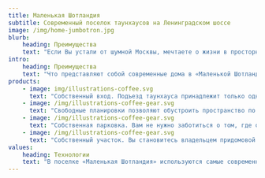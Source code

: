 ```yaml
---
title: Маленькая Шотландия
subtitle: Современный поселок таунхаусов на Ленинградском шоссе
image: /img/home-jumbotron.jpg
blurb:
    heading: Преимущества
    text: "Если Вы устали от шумной Москвы, мечтаете о жизни в просторном загородном доме, о благоприятной экологии и безопасности своей семьи, тогда добро пожаловать в «Маленькую Шотландию»! Здесь есть все для комфортного проживания в Подмосковье: готовые таунхаусы эконом-класса площадью от 164 кв. м, собственные участки, на которых можно обустроить живописный сад или барбекю, детский образовательный центр. В поселке проживает уже более 200 семей, владельцы получают постоянную прописку."
intro:
    heading: Преимущества
    text: "Что представляют собой современные дома в «Маленькой Шотландии»? Почему так много людей хотят стать владельцами двух- или трехэтажной квартиры в таунхаусе? Совмещая комфорт городского жилья и благоприятную экологию района в ближайшем Подмосковье, секция в сблокированном коттедже имеет ряд преимуществ."
products:
    - image: img/illustrations-coffee.svg
      text: "Cобственный вход. Подъезд таунхауса принадлежит только одному владельцу. И соседей здесь можно встретить не на лестничной площадке, а на смежных участках."
    - image: /img/illustrations-coffee-gear.svg
      text: "Свободные планировки позволяют обустроить пространство по своему вкусу исходя из потребностей вашей семьи: в просторном коттедже комфортно будет представителям всех поколений."
    - image: /img/illustrations-coffee-gear.svg
      text: "Cобственная парковка. Вам не нужно заботиться о том, где оставить машину: свободное место всегда будет прямо у вашего крыльца."
    - image: /img/illustrations-coffee-gear.svg
      text: "Cобственный участок. Вы становитесь владельцем придомовой территории площадью от 2 до 7 соток. Здесь можно организовать пикник в компании друзей и соседей, обустроить беседку или детский бассейн, разбить красивый сад с великолепными цветами и мощеными тропинками или просто почитать книжку в гамаке."
values:
    heading: Технологии
    text: "В поселке «Маленькая Шотландия» используются самые современные строительные технологии. Ниже Вы можете подробно познакомиться с конструктивными особенностями таунхаусов."
---
```


